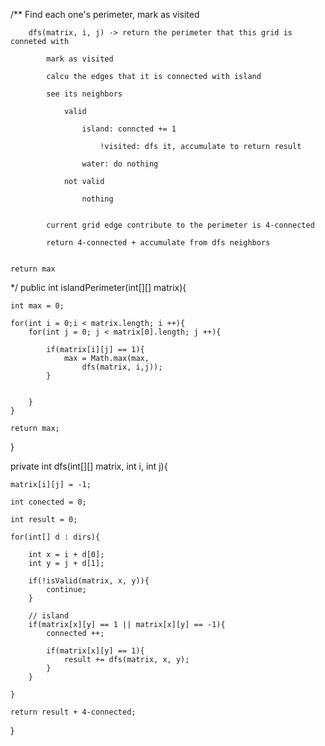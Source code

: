







/**
	Find each one's perimeter, mark as visited

		dfs(matrix, i, j) -> return the perimeter that this grid is conneted with

			mark as visited

			calcu the edges that it is connected with island

			see its neighbors

				valid
					
					island: conncted += 1
					
						!visited: dfs it, accumulate to return result

					water: do nothing

				not valid

					nothing


			current grid edge contribute to the perimeter is 4-connected

			return 4-connected + accumulate from dfs neighbors


	return max

*/
public int islandPerimeter(int[][] matrix){

	int max = 0;

	for(int i = 0;i < matrix.length; i ++){
		for(int j = 0; j < matrix[0].length; j ++){

			if(matrix[i][j] == 1){
				max = Math.max(max, 
					dfs(matrix, i,j));
			}


		}
	}

	return max;

}



private int dfs(int[][] matrix, int i, int j){

	matrix[i][j] = -1;

	int conected = 0;

	int result = 0;

	for(int[] d : dirs){

		int x = i + d[0];
		int y = j + d[1];

		if(!isValid(matrix, x, y)){
			continue;
		}

		// island
		if(matrix[x][y] == 1 || matrix[x][y] == -1){
			connected ++;

			if(matrix[x][y] == 1){
				result += dfs(matrix, x, y);
			}
		}

	}

	return result + 4-connected;
}
